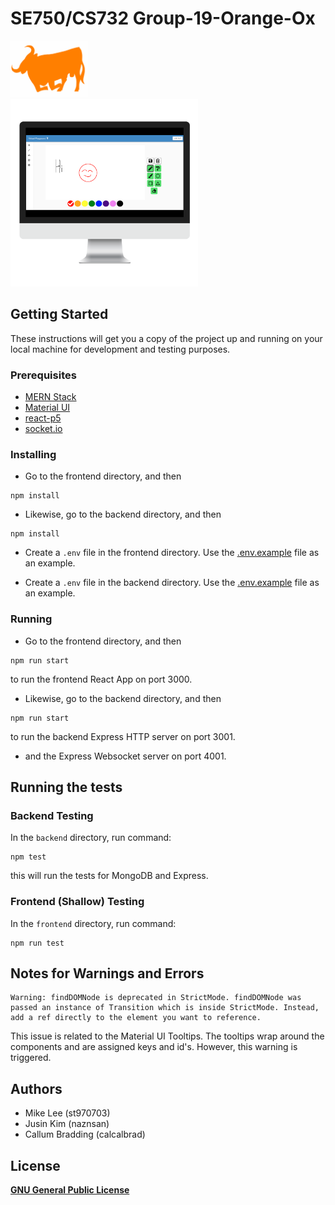 # SE750/CS732 Group-19-Orange-Ox
<img src="./frontend/src/img/orange-ox.svg" alt="Orange_ox_logo" height="90">
<br/>
<img src="./img/Screenshot_imac_front.png" alt="App_screenshot" height="300">

## Getting Started

These instructions will get you a copy of the project up and running on your local machine for development and testing purposes.

### Prerequisites

* [MERN Stack](https://www.mongodb.com/mern-stack)
* [Material UI](https://material-ui.com/)
* [react-p5](https://www.npmjs.com/package/react-p5)
* [socket.io](https://socket.io/)

### Installing

* Go to the frontend directory, and then
```
npm install
```
* Likewise, go to the backend directory, and then
```
npm install
```
* Create a `.env` file in the frontend directory.
Use the [.env.example](./frontend/.env.example) file as an example.

* Create a `.env` file in the backend directory.
Use the [.env.example](./backend/.env.example) file as an example.

### Running

* Go to the frontend directory, and then
```
npm run start
```
to run the frontend React App on port 3000.

* Likewise, go to the backend directory, and then
```
npm run start
```
to run the backend Express HTTP server on port 3001.
* and the Express Websocket server on port 4001.

## Running the tests

### Backend Testing
In the `backend` directory, run command:
```
npm test
```
this will run the tests for MongoDB and Express.
### Frontend (Shallow) Testing
In the `frontend` directory, run command:
```
npm run test
```

## Notes for Warnings and Errors
```
Warning: findDOMNode is deprecated in StrictMode. findDOMNode was passed an instance of Transition which is inside StrictMode. Instead, add a ref directly to the element you want to reference.
```
This issue is related to the Material UI Tooltips. The tooltips wrap around the components and are assigned keys and id's. However, this warning is triggered.

## Authors

* Mike Lee (st970703)
* Jusin Kim (naznsan)
* Callum Bradding (calcalbrad)

## License

[__GNU General Public License__](LICENSE)
